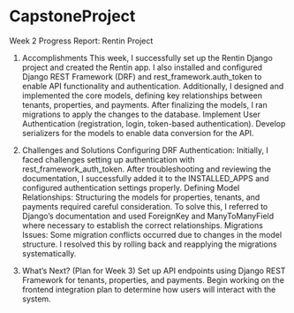# CapstoneProject

Week 2 Progress Report: Rentin Project
1. Accomplishments
This week, I successfully set up the Rentin Django project and created the Rentin app. I also installed and configured Django REST Framework (DRF) and rest_framework.auth_token to enable API functionality and authentication.
Additionally, I designed and implemented the core models, defining key relationships between tenants, properties, and payments. After finalizing the models, I ran migrations to apply the changes to the database.
Implement User Authentication (registration, login, token-based authentication).
Develop serializers for the models to enable data conversion for the API.
2. Challenges and Solutions
Configuring DRF Authentication: Initially, I faced challenges setting up authentication with rest_framework_auth_token. After troubleshooting and reviewing the documentation, I successfully added it to the INSTALLED_APPS and configured authentication settings properly.
Defining Model Relationships: Structuring the models for properties, tenants, and payments required careful consideration. To solve this, I referred to Django’s documentation and used ForeignKey and ManyToManyField where necessary to establish the correct relationships.
Migrations Issues: Some migration conflicts occurred due to changes in the model structure. I resolved this by rolling back and reapplying the migrations systematically.


3. What’s Next? (Plan for Week 3)
Set up API endpoints using Django REST Framework for tenants, properties, and payments.
Begin working on the frontend integration plan to determine how users will interact with the system.
